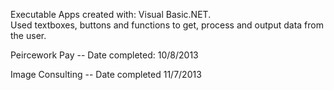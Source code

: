 Executable Apps created with: Visual Basic.NET.  
Used textboxes, buttons and functions to get, process and output data from the user.   

Peircework Pay --  Date completed: 10/8/2013  

Image Consulting -- Date completed 11/7/2013   



